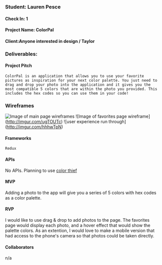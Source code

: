     

### Student: Lauren Pesce

#### Check In: 1

#### Project Name: ColorPal

#### Client:Anyone interested in design / Taylor

### Deliverables:

#### Project Pitch
    ColorPal is an application that allows you to use your favorite pictures as inspiration for your next color palette. You just need to drag and drop your photo into the application and it gives you the most compatible 5 colors that are within the photo you provided. This includes the hex codes so you can use them in your code! 

### Wireframes

   ![Image of main page wireframes](http://imgur.com/a/3Du9A)
   ![Image of favorites page wireframe] (http://imgur.com/ugTOUTc)
   ![user experience run through] (http://imgur.com/hhhwTpN)

#### Frameworks
    Redux

#### APIs
  No APIs. Planning to use [color thief](https://github.com/lokesh/color-thief)
#### MVP
   Adding a photo to the app will give you a series of 5 colors with hex codes as a color palette. 

#### RVP
   I would like to use drag & drop to add photos to the page. The favorites page would display each photo, and a hover effect  that would show the palette colors. As an extention, I would love to make a mobile version that had access to the phone's camera so that photos could be taken directly. 

#### Collaborators
   n/a
